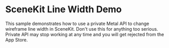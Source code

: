 # SceneKit Line Width Demo

This sample demonstrates how to use a private Metal API to change wireframe line width in SceneKit.
Don't use this for anything too serious. Private API may stop working at any time and you will get rejected from the App Store.
